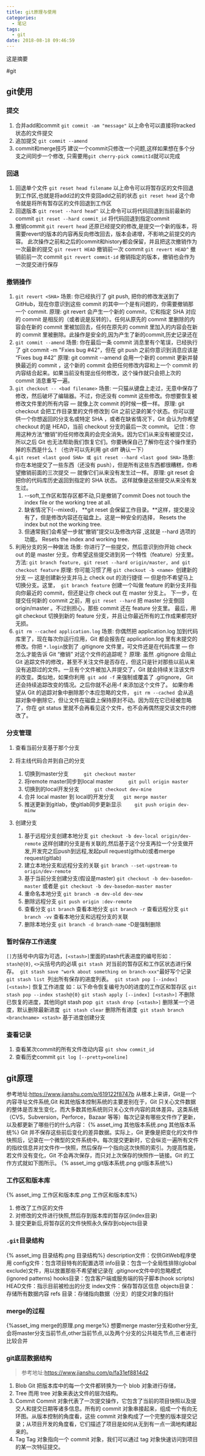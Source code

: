 ```yaml
---
title: git原理与使用
categories:
  - 笔记
tags:
  - git
date: 2018-08-18 09:46:59
---
```

 这是摘要
 <!-- more -->

#git
## git使用
### 提交
1. 合并add和commit
`git commit -am "message"`
以上命令可以直接将tracked状态的文件提交
2. 追加提交
`git commit --amend`
3. commit和merge技巧
建议一个commit只修改一个问题,这样如果想在多个分支之间同步一个修改,
只需要用`git cherry-pick commitId`就可以完成

### 回退
1. 回退单个文件
`git reset head filename`
以上命令可以将暂存区的文件回退到工作区,也就是将add过的文件变回add之前的状态
`git reset head`
这个命令就是将所有暂存区的文件回退到工作区
2. 回退版本
`git reset --hard head^`
以上命令可以将代码回退到当前最新的commit
`git reset --hard commit_id`
将代码回退到指定commit
3. 撤销commit
`git revert head`
还原已经提交的修改,是提交一个新的版本，将需要revert的版本的内容再反向修改回去，版本会递增，不影响之前提交的内容。
此次操作之前和之后的commit和history都会保留，并且把这次撤销作为一次最新的提交 
`git revert HEAD` 
撤销前一次 commit 
`git revert HEAD^` 
撤销前前一次 commit 
`git revert commit-id` 
撤销指定的版本，撤销也会作为一次提交进行保存

### 撤销操作
1. `git revert <SHA>`
场景: 你已经执行了 git push, 把你的修改发送到了 GitHub，现在你意识到这些 commit 的其中一个是有问题的，你需要撤销那一个 commit.
原理: git revert 会产生一个新的 commit，它和指定 SHA 对应的 commit 是相反的（或者说是反转的）。任何从原先的 commit 里删除的内容会在新的 commit 里被加回去，任何在原先的 commit 里加入的内容会在新的 commit  里被删除。此操作是安全的,因为产生了新的commit,历史记录还在
2. `git commit --amend`
场景: 你在最后一条 commit 消息里有个笔误，已经执行了 git commit -m "Fxies bug #42"，但在 git push 之前你意识到消息应该是 “Fixes bug #42″
原理: git commit --amend 会用一个新的 commit 更新并替换最近的 commit ，这个新的 commit 会把任何修改内容和上一个 commit 的内容结合起来。如果当前没有提出任何修改，这个操作就只会把上次的 commit 消息重写一遍。
3. `git checkout -- <bad filename>`
场景: 一只猫从键盘上走过，无意中保存了修改，然后破坏了编辑器。不过，你还没有 commit 这些修改。你想要恢复被修改文件里的所有内容 — 就像上次 commit 的时候一模一样。
原理: git checkout 会把工作目录里的文件修改到 Git 之前记录的某个状态。你可以提供一个你想返回的分支名或特定 SHA ，或者在缺省情况下，Git 会认为你希望 checkout 的是 HEAD，当前 checkout 分支的最后一次 commit。
记住：你用这种方法“撤销”的任何修改真的会完全消失。因为它们从来没有被提交过，所以之后 Git 也无法帮助我们恢复它们。你要确保自己了解你在这个操作里扔掉的东西是什么！（也许可以先利用 git diff 确认一下）
4. `git reset <last good SHA> 或 git reset --hard <last good SHA>`
场景: 你在本地提交了一些东西（还没有 push），但是所有这些东西都很糟糕，你希望撤销前面的三次提交 — 就像它们从来没有发生过一样。
原理: git reset 会把你的代码库历史返回到指定的 SHA 状态。 这样就像是这些提交从来没有发生过。
	1. --soft,工作区和暂存区都不动,只是撤销了commit
	Does not touch the index file or the working tree at all.
	2. 缺省情况下(--mixed)， **git reset 会保留工作目录。**这样，提交是没有了，但是修改内容还在磁盘上。这是一种安全的选择，
	Resets the index but not the working tree.
	3. 但通常我们会希望一步就“撤销”提交以及修改内容 ,这就是 --hard 选项的功能。
	Resets the index and working tree. 
5. 利用分支的另一种做法
场景: 你进行了一些提交，然后意识到你开始 check out 的是 master 分支。你希望这些提交进到另一个特性（feature）分支里。
方法: `git branch feature, git reset --hard origin/master, and git checkout feature`
原理: 你可能习惯了用 `git checkout -b <name> `创建新的分支 — 这是创建新分支并马上 check out 的流行捷径 — 但是你不希望马上切换分支。这里，` git branch feature` 创建一个叫做 feature 的新分支并指向你最近的 commit，但还是让你 check out 在 master 分支上。
下一步，在提交任何新的 commit 之前，用 `git reset --hard` 把 master 分支倒回 origin/master 。不过别担心，那些 commit 还在 feature 分支里。
最后，用 git checkout 切换到新的 feature 分支，并且让你最近所有的工作成果都完好无损。
6. `git rm --cached application.log`
场景: 你偶然把 application.log 加到代码库里了，现在每次你运行应用，Git 都会报告在 application.log 里有未提交的修改。你把 `*.login`放到了 .gitignore 文件里，可文件还是在代码库里 — 你怎么才能告诉 Git “撤销” 对这个文件的追踪呢？
原理: 虽然 .gitignore 会阻止 Git 追踪文件的修改，甚至不关注文件是否存在，但这只是针对那些以前从来没有追踪过的文件。一旦有个文件被加入并提交了，Git 就会持续关注该文件的改变。类似地，如果你利用` git add -f` 来强制或覆盖了 .gitignore， Git 还会持续追踪改变的情况。之后你就不必用-f  来添加这个文件了。
如果你希望从 Git 的追踪对象中删除那个本应忽略的文件， `git rm --cached `会从追踪对象中删除它，但让文件在磁盘上保持原封不动。因为现在它已经被忽略了，你在  git status 里就不会再看见这个文件，也不会再偶然提交该文件的修改了。

### 分支管理
1. 查看当前分支基于那个分支

2. 将主线代码合并到自己的分支
    1. 切换到master分支
      　　`git checkout master`
    2. 将remote master同步到local master
      　　`git pull origin master`
    3. 切换到的local开发分支
      　　`git checkout dev-mine`
    4. 合并 local master 到 local的开发分支
         `git merge master`
    5. 推送更新到gitlab，使gitlab同步更新显示
       　 `git push origin dev-minw`
3. 创建分支
    1. 基于远程分支创建本地分支
    `git checkout -b dev-local origin/dev-remote`
    这样创建的分支是有关联的,然后基于这个分支再拉一个分支做开发,开发完之后push到远程,发起pull request(github)或者merge request(gitlab)
    2. 建立本地分支和远程分支的关联
    `git branch --set-upstream-to origin/dev-remote`
    2. 基于当前分支创建分支(假设是master)
    `git checkout -b dev-basedon-master`
    或者是
    `git checkout -b dev-basedon-master master`
    3. 重命名本地分支
    `git branch -m dev-old dev-new`
    4. 删除远程分支
    `git push origin :dev-remote`
    5. 查看分支
    `git branch`
    查看本地分支
    `git branch -r`
    查看远程分支
    `git branch -vv`
    查看本地分支和远程分支的关联
    6. 删除本地分支
    `git branch -d branch-name`
    -D是强制删除

### 暂时保存工作进度
`[]`方括号中内容为可选，`[<stash>]`里面的stash代表进度的编号形如：`stash@{0}`, `<>`尖括号内的必填
`git stash`  对当前的暂存区和工作区状态进行保存。 
`git stash save "work about something on branch-xxx"`最好写个记录
`git stash list`  列出所有保存的进度列表。 
`git stash pop [--index] [<stash>]` 恢复工作进度
如：以下命令恢复编号为0的进度的工作区和暂存区
`git stash pop --index stash@{0}`
`git stash apply [--index] [<stash>]` 不删除已恢复的进度，其他同git stash pop 
`git stash drop [<stash>]` 删除某一个进度，默认删除最新进度 
`git stash clear` 删除所有进度 
`git stash branch <branchname> <stash>` 基于进度创建分支

### 查看记录
1. 查看某次commit的所有文件改动内容
`git show commit_id` 
2. 查看历史commit
`git log [--pretty=oneline]`

## git原理
参考地址:https://www.jianshu.com/p/619122f8747b
从根本上来讲，Git是一个内容寻址文件系统,Git 和其他版本控制系统的主要差别在于，Git 只关心文件数据的整体是否发生变化，而大多数其他系统则只关心文件内容的具体差异。这类系统（CVS，Subversion，Perforce，Bazaar 等等）每次记录有哪些文件作了更新，以及都更新了哪些行的什么内容：
{% asset_img 其他版本系统.png 其他版本系统%}
Git 并不保存这些前后变化的差异数据。实际上，Git 更像是把变化的文件作快照后，记录在一个微型的文件系统中。每次提交更新时，它会纵览一遍所有文件的指纹信息并对文件作一快照，然后保存一个指向这次快照的索引。为提高性能，若文件没有变化，Git 不会再次保存，而只对上次保存的快照作一链接。Git 的工作方式就如下图所示。
{% asset_img git版本系统.png git版本系统%}

### 工作区和版本库
{% asset_img 工作区和版本库.png 工作区和版本库%}
1. 修改了工作区的文件
2. 对修改的文件进行快照,然后存到版本库的暂存区(index目录)
3. 提交更新后,将暂存区的文件快照永久保存到objects目录


### `.git`目录结构
{% asset_img 目录结构.png 目录结构%}
description文件：仅供GitWeb程序使用
config文件：包含项目特有的配置选项
info目录：包含一个全局性排除(global exclude)文件，用以放置那些不希望被记录在 .gitignore文件中的忽略模式(ignored patterns)
hooks目录：包含客户端或服务端的钩子脚本(hook scripts)
HEAD文件：指示目前被检出的分支
index文件：保存暂存区信息
objects目录：存储所有数据内容
refs 目录：存储指向数据（分支）的提交对象的指针

### merge的过程
{%asset_img merge的原理.png merge%}
想要merge master分支和other分支,会将master分支当前节点,other当前节点,以及两个分支的公共祖先节点,三者进行比较合并

### git底层数据结构
>参考地址:https://www.jianshu.com/p/fa31ef8814d2

1. Blob
Git 把版本库中的每一个文件都转换为一个 blob 对象进行存储，
2. Tree
而用 tree 对象来表达文件的层次结构。
3. Commit
Commit 对象代表了一次提交操作，它包含了当前的项目快照以及提交人和提交日期等诸多信息。所有的 commit 对象串接起来，组成一个有向无环图。从版本控制的角度看，这些 commit 对象构成了一个完整的版本提交记录；从项目开发的角度看，它们描述了项目是如何从无到有一点一滴地构建起来的。
4. Tag
Tag 对象指向一个 commit 对象，我们可以通过 tag 对象快速访问到项目的某一次特征提交。

























